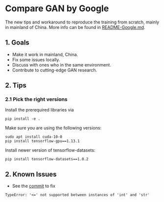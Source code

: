 # Compare GAN by Google

The new tips and workaround to reproduce the training from scratch, mainly in mainland of China. More info can be found in [README-Google.md](./README-Google.md). 

## 1. Goals

- Make it work in mainland, China. 
- Fix some issues locally. 
- Discuss with ones who in the same environment. 
- Contribute to cutting-edge GAN research. 

## 2. Tips

### 2.1 Pick the right versions

Install the prerequired libraries via 
```  
pip install -e .
```  

Make sure you are using the following versions:  
```   
sudo apt install cuda-10-0  
pip install tensorflow-gpu==1.13.1  
```   

Install newer version of tensorflow-datasets:
```   
pip install tensorflow-datasets==1.0.2
```   

## 2. Known Issues

- See the [commit](https://github.com/zengsn/compare_gan/commit/fb34717b4863312c681f8174dfbb1984d9dddeed) to fix 
```  
TypeError: '<=' not supported between instances of 'int' and 'str'
```  

